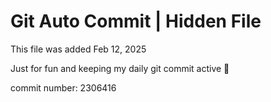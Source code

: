 # Git Auto Commit | Hidden File

This file was added Feb 12, 2025

Just for fun and keeping my daily git commit active 🤪

commit number: 2306416
